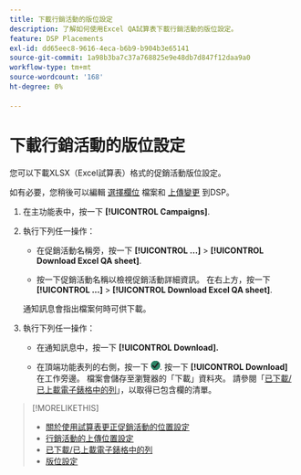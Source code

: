 ```yaml
---
title: 下載行銷活動的版位設定
description: 了解如何使用Excel QA試算表下載行銷活動的版位設定。
feature: DSP Placements
exl-id: dd65eec8-9616-4eca-b6b9-b904b3e65141
source-git-commit: 1a98b3ba7c37a768825e9e48db7d847f12daa9a0
workflow-type: tm+mt
source-wordcount: '168'
ht-degree: 0%

---
```


# 下載行銷活動的版位設定

您可以下載XLSX（Excel試算表）格式的促銷活動版位設定。

如有必要，您稍後可以編輯 [選擇欄位](qa-sheet-columns.md) 檔案和 [上傳變更](qa-sheet-upload.md) 到DSP。

1. 在主功能表中，按一下 **[!UICONTROL Campaigns]**.

1. 執行下列任一操作：

   * 在促銷活動名稱旁，按一下 **[!UICONTROL ...]** > **[!UICONTROL Download Excel QA sheet]**.

   * 按一下促銷活動名稱以檢視促銷活動詳細資訊。 在右上方，按一下 **[!UICONTROL ...]** > **[!UICONTROL Download Excel QA sheet]**.

   通知訊息會指出檔案何時可供下載。

1. 執行下列任一操作：

   * 在通知訊息中，按一下 **[!UICONTROL Download].**

   * 在頂端功能表列的右側，按一下 ![工作](/help/dsp/assets/downloads.png). 按一下 **[!UICONTROL Download]** 在工作旁邊。
   檔案會儲存至瀏覽器的「下載」資料夾。 請參閱「[已下載/已上載電子錶格中的列](qa-sheet-columns.md)」，以取得已包含欄的清單。

>[!MORELIKETHIS]
>
>* [關於使用試算表更正促銷活動的位置設定](qa-about.md)
>* [行銷活動的上傳位置設定](qa-sheet-upload.md)
>* [已下載/已上載電子錶格中的列](qa-sheet-columns.md)
>* [版位設定](/help/dsp/campaign-management/placements/placement-settings.md)

